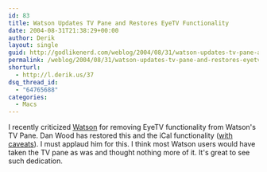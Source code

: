 ```yaml
---
id: 83
title: Watson Updates TV Pane and Restores EyeTV Functionality
date: 2004-08-31T21:38:29+00:00
author: Derik
layout: single
guid: http://godlikenerd.com/weblog/2004/08/31/watson-updates-tv-pane-and-restores-eyetv-functionality/
permalink: /weblog/2004/08/31/watson-updates-tv-pane-and-restores-eyetv-functionality/
shorturl:
  - http://l.derik.us/37
dsq_thread_id:
  - "64765688"
categories:
  - Macs
---
```

I recently criticized [Watson](http://www.karelia.com/watson/) for removing EyeTV functionality from Watson's TV Pane. Dan Wood has restored this and the iCal functionality ([with caveats](http://weblog.karelia.com/Watson/Watson_updates_toda.html)). I must applaud him for this. I think most Watson users would have taken the TV pane as was and thought nothing more of it. It's great to see such dedication.